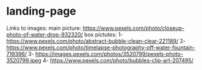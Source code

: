 # landing-page
Links to images: 
main picture: https://www.pexels.com/photo/closeup-photo-of-water-drop-932320/
box pictutes:
1- https://www.pexels.com/photo/abstract-bubble-clean-clear-221189/
2- https://www.pexels.com/photo/timelapse-photography-off-water-fountain-719396/
3- https://images.pexels.com/photos/3520799/pexels-photo-3520799.jpeg
4- https://www.pexels.com/photo/bubbles-clip-art-207495/